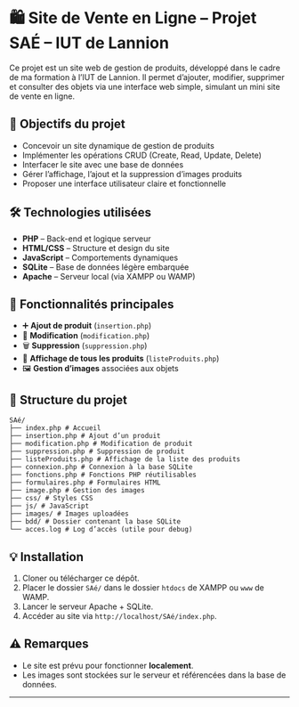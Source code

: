 # 🛍️ Site de Vente en Ligne – Projet SAÉ – IUT de Lannion

Ce projet est un site web de gestion de produits, développé dans le cadre de ma formation à l’IUT de Lannion. Il permet d’ajouter, modifier, supprimer et consulter des objets via une interface web simple, simulant un mini site de vente en ligne.

## 🎯 Objectifs du projet

- Concevoir un site dynamique de gestion de produits
- Implémenter les opérations CRUD (Create, Read, Update, Delete)
- Interfacer le site avec une base de données
- Gérer l’affichage, l’ajout et la suppression d’images produits
- Proposer une interface utilisateur claire et fonctionnelle

## 🛠️ Technologies utilisées

- **PHP** – Back-end et logique serveur
- **HTML/CSS** – Structure et design du site
- **JavaScript** – Comportements dynamiques
- **SQLite** – Base de données légère embarquée
- **Apache** – Serveur local (via XAMPP ou WAMP)

## 🚀 Fonctionnalités principales

- ➕ **Ajout de produit** (`insertion.php`)
- 📝 **Modification** (`modification.php`)
- 🗑️ **Suppression** (`suppression.php`)
- 👀 **Affichage de tous les produits** (`listeProduits.php`)
- 🖼️ **Gestion d’images** associées aux objets

## 📁 Structure du projet

```
SAé/
├── index.php # Accueil
├── insertion.php # Ajout d’un produit
├── modification.php # Modification de produit
├── suppression.php # Suppression de produit
├── listeProduits.php # Affichage de la liste des produits
├── connexion.php # Connexion à la base SQLite
├── fonctions.php # Fonctions PHP réutilisables
├── formulaires.php # Formulaires HTML
├── image.php # Gestion des images
├── css/ # Styles CSS
├── js/ # JavaScript
├── images/ # Images uploadées
├── bdd/ # Dossier contenant la base SQLite
└── acces.log # Log d’accès (utile pour debug)
```

## 💡 Installation

1. Cloner ou télécharger ce dépôt.
2. Placer le dossier `SAé/` dans le dossier `htdocs` de XAMPP ou `www` de WAMP.
3. Lancer le serveur Apache + SQLite.
4. Accéder au site via `http://localhost/SAé/index.php`.

## ⚠️ Remarques

- Le site est prévu pour fonctionner **localement**.
- Les images sont stockées sur le serveur et référencées dans la base de données.

---
